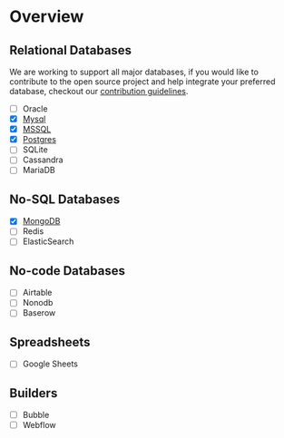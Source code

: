 # Overview

## Relational Databases

We are working to support all major databases, if you would like to contribute to the open source project and help integrate your preferred database, checkout our [contribution guidelines](/developers/contributing).

- [ ] Oracle
- [x] [Mysql](/data-sources/mysql)
- [x] [MSSQL](/data-sources/mssql)
- [x] [Postgres](/data-sources/postgres)
- [ ] SQLite
- [ ] Cassandra
- [ ] MariaDB

## No-SQL Databases

- [x] [MongoDB](/data-sources/mongodb)
- [ ] Redis
- [ ] ElasticSearch

## No-code Databases

- [ ] Airtable
- [ ] Nonodb
- [ ] Baserow

## Spreadsheets

- [ ] Google Sheets

## Builders

- [ ] Bubble
- [ ] Webflow